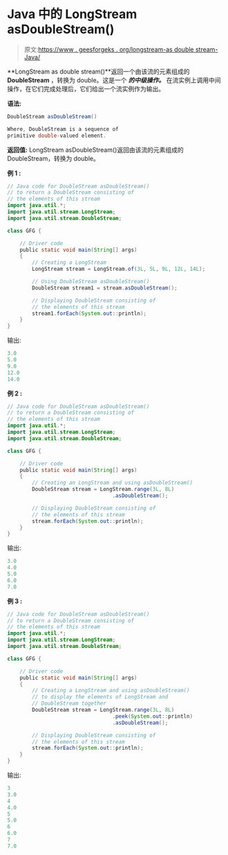 # Java 中的 LongStream asDoubleStream()

> 原文:[https://www . geesforgeks . org/longstream-as double stream-Java/](https://www.geeksforgeeks.org/longstream-asdoublestream-java/)

**LongStream as double stream()**返回一个由该流的元素组成的 **DoubleStream** ，转换为 double。这是一个 ***的中级操作。*** 在流实例上调用中间操作，在它们完成处理后，它们给出一个流实例作为输出。

**语法:**

```java
DoubleStream asDoubleStream()

Where, DoubleStream is a sequence of 
primitive double-valued element.

```

**返回值:** LongStream asDoubleStream()返回由该流的元素组成的 DoubleStream，转换为 double。

**例 1 :**

```java
// Java code for DoubleStream asDoubleStream()
// to return a DoubleStream consisting of
// the elements of this stream
import java.util.*;
import java.util.stream.LongStream;
import java.util.stream.DoubleStream;

class GFG {

    // Driver code
    public static void main(String[] args)
    {
        // Creating a LongStream
        LongStream stream = LongStream.of(3L, 5L, 9L, 12L, 14L);

        // Using DoubleStream asDoubleStream()
        DoubleStream stream1 = stream.asDoubleStream();

        // Displaying DoubleStream consisting of
        // the elements of this stream
        stream1.forEach(System.out::println);
    }
}
```

输出:

```java
3.0
5.0
9.0
12.0
14.0

```

**例 2 :**

```java
// Java code for DoubleStream asDoubleStream()
// to return a DoubleStream consisting of
// the elements of this stream
import java.util.*;
import java.util.stream.LongStream;
import java.util.stream.DoubleStream;

class GFG {

    // Driver code
    public static void main(String[] args)
    {
        // Creating an LongStream and using asDoubleStream()
        DoubleStream stream = LongStream.range(3L, 8L)
                                  .asDoubleStream();

        // Displaying DoubleStream consisting of
        // the elements of this stream
        stream.forEach(System.out::println);
    }
}
```

输出:

```java
3.0
4.0
5.0
6.0
7.0

```

**例 3 :**

```java
// Java code for DoubleStream asDoubleStream()
// to return a DoubleStream consisting of
// the elements of this stream
import java.util.*;
import java.util.stream.LongStream;
import java.util.stream.DoubleStream;

class GFG {

    // Driver code
    public static void main(String[] args)
    {
        // Creating a LongStream and using asDoubleStream()
        // to display the elements of LongStream and
        // DoubleStream together
        DoubleStream stream = LongStream.range(3L, 8L)
                                  .peek(System.out::println)
                                  .asDoubleStream();

        // Displaying DoubleStream consisting of
        // the elements of this stream
        stream.forEach(System.out::println);
    }
}
```

输出:

```java
3
3.0
4
4.0
5
5.0
6
6.0
7
7.0

```